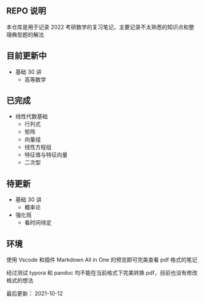 ## REPO 说明
本仓库是用于记录 2022 考研数学的复习笔记，主要记录不太熟悉的知识点和整理典型题的解法

## 目前更新中
- 基础 30 讲
    - 高等数学

## 已完成
- 线性代数基础
    - 行列式
    - 矩阵
    - 向量组
    - 线性方程组
    - 特征值与特征向量
    - 二次型

## 待更新
- 基础 30 讲
    - 概率论
- 强化班
    - 看时间待定


## 环境
使用 Vscode 和插件 Markdown All in One 的预览即可完美查看 pdf 格式的笔记

经过测试 typora 和 pandoc 均不能在当前格式下完美转换 pdf，目前也没有修改格式的想法

最后更新：
2021-10-12